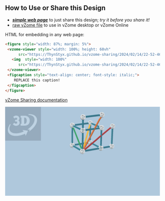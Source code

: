 
## How to Use or Share this Design

 - [***simple web page***](<https://ThynStyx.github.io/vzome-sharing/2024/02/14/22-52-46-Strut-scales-justification/>) to just share this design; *try it before you share it!*
 - [raw vZome file](<https://raw.githubusercontent.com/ThynStyx/vzome-sharing/main/2024/02/14/22-52-46-Strut-scales-justification/Strut-scales-justification.vZome>) to use in vZome desktop or vZome Online
 
 HTML for embedding in any web page:
 ```html
<figure style="width: 87%; margin: 5%">
  <vzome-viewer style="width: 100%; height: 60vh"
       src="https://ThynStyx.github.io/vzome-sharing/2024/02/14/22-52-46-Strut-scales-justification/Strut-scales-justification.vZome" >
    <img  style="width: 100%"
       src="https://ThynStyx.github.io/vzome-sharing/2024/02/14/22-52-46-Strut-scales-justification/Strut-scales-justification.png" >
  </vzome-viewer>
  <figcaption style="text-align: center; font-style: italic;">
     REPLACE this caption!
  </figcaption>
</figure>
 ```

[vZome Sharing documentation](https://vzome.github.io/vzome/sharing.html#how-it-works)

![Image](<Strut-scales-justification.png>)

